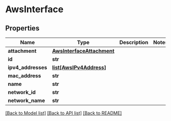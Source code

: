 # AwsInterface

## Properties
Name | Type | Description | Notes
------------ | ------------- | ------------- | -------------
**attachment** | [**AwsInterfaceAttachment**](AwsInterfaceAttachment.md) |  | 
**id** | **str** |  | 
**ipv4_addresses** | [**list[AwsIPv4Address]**](AwsIPv4Address.md) |  | 
**mac_address** | **str** |  | 
**name** | **str** |  | 
**network_id** | **str** |  | 
**network_name** | **str** |  | 

[[Back to Model list]](../README.md#documentation-for-models) [[Back to API list]](../README.md#documentation-for-api-endpoints) [[Back to README]](../README.md)


